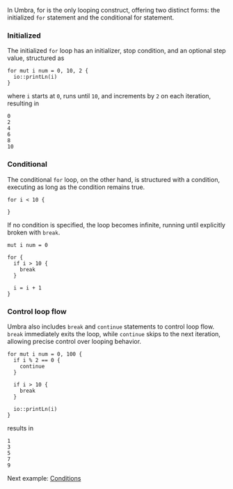 In Umbra, for is the only looping construct, offering two distinct forms: the initialized `for` statement and the conditional for statement.

### Initialized

The initialized `for` loop has an initializer, stop condition, and an optional step value, structured as 

```u title="loops.u"
for mut i num = 0, 10, 2 {
  io::printLn(i)
}
```
where `i` starts at `0`, runs until `10`, and increments by `2` on each iteration, resulting in

```
0
2
4
6
8
10
```
### Conditional

The conditional `for` loop, on the other hand, is structured with a condition, executing as long as the condition remains true.

```u title="loops.u"
for i < 10 {
  
}
```

If no condition is specified, the loop becomes infinite, running until explicitly broken with `break`.

```u title="loops.u"
mut i num = 0

for {
  if i > 10 {
    break
  }

  i = i + 1
}
```

### Control loop flow

Umbra also includes `break` and `continue` statements to control loop flow. `break` immediately exits the loop, while `continue` skips to the next iteration, allowing precise control over looping behavior.

```u
for mut i num = 0, 100 {
  if i % 2 == 0 {
    continue
  }

  if i > 10 {
    break
  }

  io::printLn(i)
}
```

results in

```
1
3
5
7
9
```
Next example: [Conditions](/examples/conditions)
